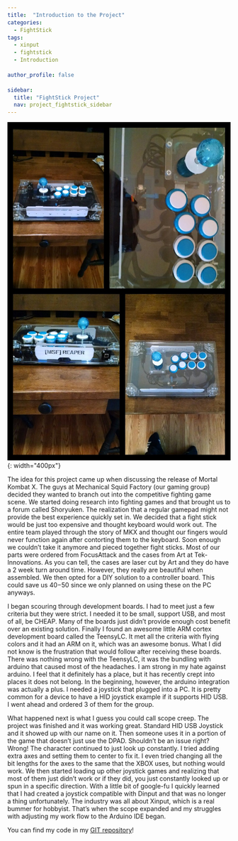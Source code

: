 ```yaml
---
title:  "Introduction to the Project"
categories:
  - FightStick
tags:
  - xinput
  - fightstick
  - Introduction

author_profile: false

sidebar:
  title: "FightStick Project"
  nav: project_fightstick_sidebar
---
```

![Project Introduction](/assets/images/fightstick/collage-2015-05-01-20_00_26.jpg){: width="400px"}      

The idea for this project came up when discussing the release of Mortal Kombat X. The guys at Mechanical Squid Factory (our gaming group) decided they wanted to branch out into the competitive fighting game scene. We started doing research into fighting games and that brought us to a forum called Shoryuken. The realization that a regular gamepad might not provide the best experience quickly set in. We decided that a fight stick would be just too expensive and thought keyboard would work out. The entire team played through the story of MKX and thought our fingers would never function again after contorting them to the keyboard. Soon enough we couldn’t take it anymore and pieced together fight sticks. Most of our parts were ordered from FocusAttack and the cases from Art at Tek-Innovations. As you can tell, the cases are laser cut by Art and they do have a 2 week turn around time. However, they really are beautiful when assembled. We then opted for a DIY solution to a controller board. This could save us $40-$50 since we only planned on using these on the PC anyways.

I began scouring through development boards. I had to meet just a few criteria but they were strict. I needed it to be small, support USB, and most of all, be CHEAP. Many of the boards just didn’t provide enough cost benefit over an existing solution. Finally I found an awesome little ARM cortex development board called the TeensyLC. It met all the criteria with flying colors and it had an ARM on it, which was an awesome bonus. What I did not know is the frustration that would follow after receiving these boards. There was nothing wrong with the TeensyLC, it was the bundling with arduino that caused most of the headaches. I am strong in my hate against arduino. I feel that it definitely has a place, but it has recently crept into places it does not belong. In the beginning, however, the arduino integration was actually a plus. I needed a joystick that plugged into a PC. It is pretty common for a device to have a HID joystick example if it supports HID USB. I went ahead and ordered 3 of them for the group.

What happened next is what I guess you could call scope creep. The project was finished and it was working great. Standard HID USB Joystick and it showed up with our name on it. Then someone uses it in a portion of the game that doesn’t just use the DPAD. Shouldn’t be an issue right? Wrong! The character continued to just look up constantly. I tried adding extra axes and setting them to center to fix it. I even tried changing all the bit lengths for the axes to the same that the XBOX uses, but nothing would work. We then started loading up other joystick games and realizing that most of them just didn’t work or if they did, you just constantly looked up or spun in a specific direction. With a little bit of google-fu I quickly learned that I had created a joystick compatible with Dinput and that was no longer a thing unfortunately. The industry was all about Xinput, which is a real bummer for hobbyist. That’s when the scope expanded and my struggles with adjusting my work flow to the Arduino IDE began.

You can find my code in my [GIT repository][git-repo]!

[git-repo]: https://github.com/zlittell/MSF-FightStick
